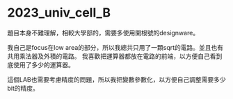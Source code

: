 # 2023_univ_cell_B

題目本身不難理解，相較大學部的，需要多使用開根號的designware。<br>

我自己是focus在low area的部分，所以我總共只用了一顆sqrt的電路。並且也有共用乘法器及外積的電路。
我喜歡把運算器都放在電路的前端，以方便自己看到底使用了多少的運算器。<br>

這個LAB也需要考慮精度的問題，所以我把變數參數化，以方便自己調整需要多少bit的精度。